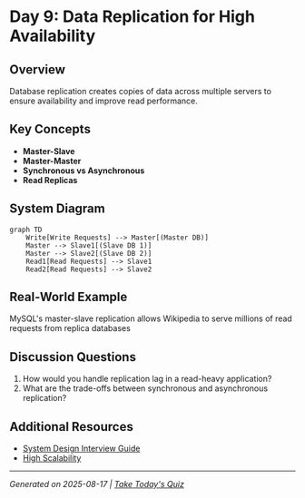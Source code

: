 # Day 9: Data Replication for High Availability

## Overview
Database replication creates copies of data across multiple servers to ensure availability and improve read performance.

## Key Concepts
- **Master-Slave**
- **Master-Master**
- **Synchronous vs Asynchronous**
- **Read Replicas**

## System Diagram
```mermaid
graph TD
    Write[Write Requests] --> Master[(Master DB)]
    Master --> Slave1[(Slave DB 1)]
    Master --> Slave2[(Slave DB 2)]
    Read1[Read Requests] --> Slave1
    Read2[Read Requests] --> Slave2
```

## Real-World Example
MySQL's master-slave replication allows Wikipedia to serve millions of read requests from replica databases

## Discussion Questions
1. How would you handle replication lag in a read-heavy application?
2. What are the trade-offs between synchronous and asynchronous replication?

## Additional Resources
- [System Design Interview Guide](https://github.com/donnemartin/system-design-primer)
- [High Scalability](http://highscalability.com/)

---
*Generated on 2025-08-17 | [Take Today's Quiz](../docs/quiz-2025-08-17.html)*
